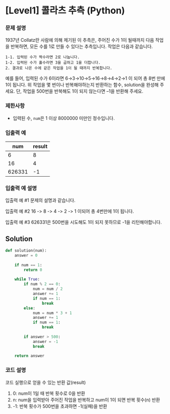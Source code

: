 # [Level1] 콜라츠 추측 (Python)

### 문제 설명
1937년 Collatz란 사람에 의해 제기된 이 추측은, 주어진 수가 1이 될때까지 다음 작업을 반복하면, 모든 수를 1로 만들 수 있다는 추측입니다. 작업은 다음과 같습니다.

```
1-1. 입력된 수가 짝수라면 2로 나눕니다.
1-2. 입력된 수가 홀수라면 3을 곱하고 1을 더합니다.
2. 결과로 나온 수에 같은 작업을 1이 될 때까지 반복합니다.
```

예를 들어, 입력된 수가 6이라면 6→3→10→5→16→8→4→2→1 이 되어 총 8번 만에 1이 됩니다. 위 작업을 몇 번이나 반복해야하는지 반환하는 함수, solution을 완성해 주세요. 단, 작업을 500번을 반복해도 1이 되지 않는다면 –1을 반환해 주세요.

### 제한사항
- 입력된 수, `num`은 1 이상 8000000 미만인 정수입니다.

### 입출력 예
|num|result|
|---|---|
|6|8|
|16|4|
|626331|-1|

### 입출력 예 설명
입출력 예 #1
문제의 설명과 같습니다.

입출력 예 #2
16 -> 8 -> 4 -> 2 -> 1 이되어 총 4번만에 1이 됩니다.

입출력 예 #3
626331은 500번을 시도해도 1이 되지 못하므로 -1을 리턴해야합니다.

## Solution
```python
def solution(num):
    answer = 0
    
    if num == 1:
        return 0
    
    while True:
        if num % 2 == 0:
            num = num / 2
            answer += 1
            if num == 1:
                break
        else:
            num = num * 3 + 1
            answer += 1
            if num == 1:
                break
        
        if answer > 500:
            answer = -1
            break
    
    return answer
```

### 코드 설명
코드 실행으로 얻을 수 있는 반환 값(result)
1. 0: num이 1일 때 반복 횟수로 0을 반환
2. n: num을 입력받아 주어진 작업을 반복하고 num이 1이 되면 반복 횟수(n) 반환
3. -1: 반복 횟수가 500번을 초과하면 -1(실패)을 반환
